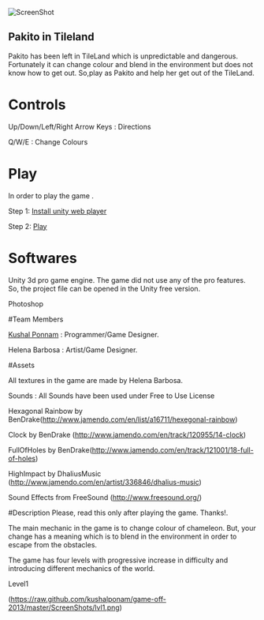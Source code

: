 ![ScreenShot](https://raw.github.com/kushalponam/game-off-2013/master/ScreenShots/Firstpage.png)

## Pakito in Tileland

Pakito has been left in TileLand which is unpredictable and dangerous.
Fortunately it can change colour and blend in the environment but does not know how to get out.
So,play as Pakito and help her get out of the TileLand.

# Controls
  Up/Down/Left/Right Arrow Keys : Directions

  Q/W/E              : Change Colours
  
# Play 

In order to play the game .

Step 1: [Install unity web player](http://unity3d.com/webplayer)

Step 2: [Play](http://kushalponam.github.io/game-off-2013/)

# Softwares

Unity 3d pro game engine.
The game did not use any of the pro features. So, the project file can be opened in the Unity free version.

Photoshop

#Team Members

[Kushal Ponnam](http://www.linkedin.com/in/kushalponnam)  : Programmer/Game Designer.

Helena Barbosa : Artist/Game Designer.

#Assets

All textures in the game are made by Helena Barbosa.

Sounds : All Sounds have been used under Free to Use License

Hexagonal Rainbow by BenDrake(http://www.jamendo.com/en/list/a16711/hexegonal-rainbow)

Clock by BenDrake (http://www.jamendo.com/en/track/120955/14-clock)

FullOfHoles by BenDrake(http://www.jamendo.com/en/track/121001/18-full-of-holes)

HighImpact by DhaliusMusic (http://www.jamendo.com/en/artist/336846/dhalius-music)

Sound Effects from FreeSound (http://www.freesound.org/)

#Description
Please, read this only after playing the game. Thanks!. 

The main mechanic in the game is to change colour of chameleon.
But, your change has a meaning which is to blend in the environment in order to escape from the obstacles.

The game has four levels with progressive increase in difficulty and introducing different mechanics of the world.

Level1

(https://raw.github.com/kushalponam/game-off-2013/master/ScreenShots/lvl1.png)


 


